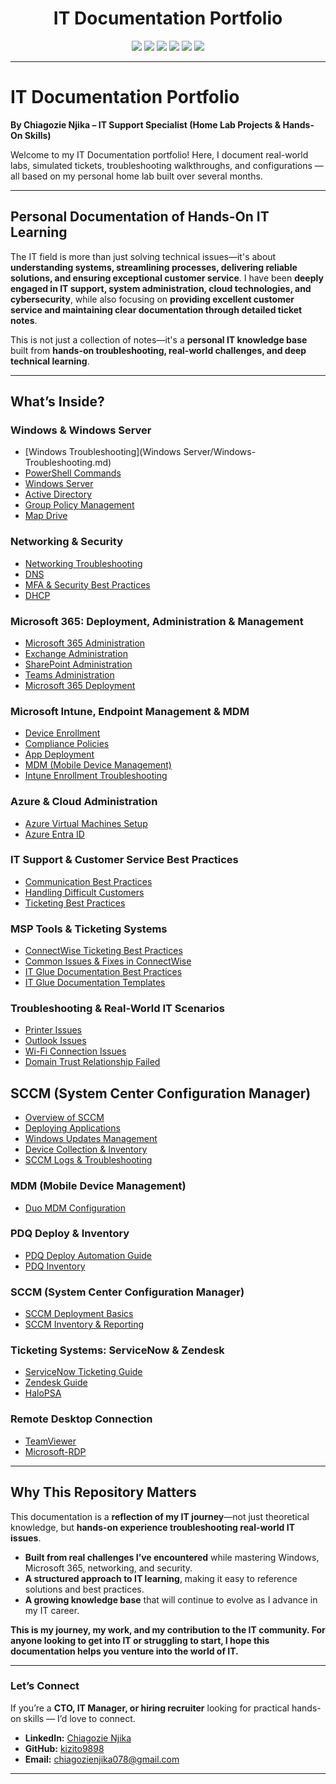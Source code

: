 <h1 align="center">IT Documentation Portfolio</h1>

<p align="center">
  <img src="https://img.shields.io/badge/Windows_Server-2019/2022-blue?logo=windows&logoColor=white" />
  <img src="https://img.shields.io/badge/Active_Directory-User_Management-blueviolet?logo=microsoft&logoColor=white" />
  <img src="https://img.shields.io/badge/Intune-MDM/MAM-lightgrey?logo=microsoft&logoColor=white" />
  <img src="https://img.shields.io/badge/Microsoft_365-Admin-orange?logo=microsoft&logoColor=white" />
  <img src="https://img.shields.io/badge/Ticketing-ServiceNow/Zendesk-success?logo=zendesk&logoColor=white" />
  <img src="https://img.shields.io/badge/PDQ_Deploy-Silent_Install-lightblue?logo=windows&logoColor=white" />
</p> 

---

#  IT Documentation Portfolio  

**By Chiagozie Njika – IT Support Specialist (Home Lab Projects & Hands-On Skills)**

Welcome to my IT Documentation portfolio! Here, I document real-world labs, simulated tickets, troubleshooting walkthroughs, and configurations — all based on my personal home lab built over several months.

---
##  Personal Documentation of Hands-On IT Learning  

The IT field is more than just solving technical issues—it's about **understanding systems, streamlining processes, delivering reliable solutions, and ensuring exceptional customer service**. I have been **deeply engaged in IT support, system administration, cloud technologies, and cybersecurity**, while also focusing on **providing excellent customer service and maintaining clear documentation through detailed ticket notes**.  

This is not just a collection of notes—it's a **personal IT knowledge base** built from **hands-on troubleshooting, real-world challenges, and deep technical learning**.  

---
##  What’s Inside?  

###  **Windows & Windows Server**  
- [Windows Troubleshooting](Windows Server/Windows-Troubleshooting.md)
- [PowerShell Commands](Windows/PowerShell-Commands.md)
- [Windows Server](Windows/Windows-Server.md)
- [Active Directory](Windows/Active-Directory.md)
- [Group Policy Management](Windows/Group-Policy-Management.md)  
- [Map Drive](Windows/Mapping-Drive.md)

###  **Networking & Security**  
- [Networking Troubleshooting](Network/Networking-Troubleshooting.md)  
- [DNS](Network/DNS.md)
- [MFA & Security Best Practices](Security/MFA-Security-Practices.md)
- [DHCP](Network/DHCP)

###  **Microsoft 365: Deployment, Administration & Management**  
- [Microsoft 365 Administration](Microsoft365/Microsoft-365-Administration.md) 
- [Exchange Administration](Microsoft365/Exchange-Administration.md)  
- [SharePoint Administration](Microsoft365/SharePoint-Administration.md)  
- [Teams Administration](Microsoft365/Teams-Administration.md)  
- [Microsoft 365 Deployment](Microsoft365/Microsoft-365-Deployment.md) 

###  **Microsoft Intune, Endpoint Management & MDM**  
- [Device Enrollment](Intune/Device-Enrollment.md)  
- [Compliance Policies](Intune/Compliance-Policies.md)  
- [App Deployment](Intune/App-Deployment.md)  
- [MDM (Mobile Device Management)](Intune/MDM-Basics.md) 
- [Intune Enrollment Troubleshooting](Intune/Enrollment-Troubleshooting.md) 

###  **Azure & Cloud Administration**  
- [Azure Virtual Machines Setup](Azure/Virtual-Machines-Setup.md)  
- [Azure Entra ID](Azure/Entra-ID-Fundamentals.md)

###  **IT Support & Customer Service Best Practices**  
- [Communication Best Practices](CustomerService/Communication-Best-Practices.md)  
- [Handling Difficult Customers](CustomerService/Handling-Difficult-Customers.md)  
- [Ticketing Best Practices](CustomerService/Ticketing-Best-Practices.md)

###  **MSP Tools & Ticketing Systems**  
- [ConnectWise Ticketing Best Practices](ConnectWise/Ticketing-Best-Practices.md)  
- [Common Issues & Fixes in ConnectWise](ConnectWise/Common-Issues-Fixes.md)  
- [IT Glue Documentation Best Practices](ITGlue/Documentation-Best-Practices.md)  
- [IT Glue Documentation Templates](ITGlue/IT-Documentation-Templates.md)  

###  **Troubleshooting & Real-World IT Scenarios**  
- [Printer Issues](Troubleshooting/Printer-Issues.md)  
- [Outlook Issues](Troubleshooting/Outlook-Issues.md)  
- [Wi-Fi Connection Issues](Troubleshooting/WiFi-Connection-Issues.md)   
- [Domain Trust Relationship Failed](Troubleshooting/Domain-Trust-Relationship-Failed.md) 

## SCCM (System Center Configuration Manager)
- [Overview of SCCM](SCCM/SCCM-Overview.md)  
- [Deploying Applications](SCCM/Deploying-Applications.md)  
- [Windows Updates Management](SCCM/Windows-Updates-Management.md)
- [Device Collection & Inventory](SCCM/Device-Collection-Inventory.md)  
- [SCCM Logs & Troubleshooting](SCCM/Logs-Troubleshooting.md)

### **MDM (Mobile Device Management)**  
- [Duo MDM Configuration](MDM/Duo-MFA.md)

### **PDQ Deploy & Inventory**  
- [PDQ Deploy Automation Guide](PDQ/PDQ-Deploy-Automation.md)
- [PDQ Inventory](PDQ/PDQ-Inventory.md)

###  **SCCM (System Center Configuration Manager)**  
- [SCCM Deployment Basics](SCCM/SCCM-Deployment.md)
- [SCCM Inventory & Reporting](SCCM/SCCM-Inventory-Reporting.md)

###  **Ticketing Systems: ServiceNow & Zendesk**  
- [ServiceNow Ticketing Guide](Ticketing-Systems/ServiceNow-Ticketing.md)
- [Zendesk Guide](Ticketing-Systems/Zendesk.md)
- [HaloPSA](Ticketing-Systems/HaloPSA)
### **Remote Desktop Connection**
- [TeamViewer](Remote-Connection/TeamViewer)
- [Microsoft-RDP](Remote-Connection/Microsoft-RDP)

---

##  Why This Repository Matters  

This documentation is a **reflection of my IT journey**—not just theoretical knowledge, but **hands-on experience troubleshooting real-world IT issues**.  

- **Built from real challenges I’ve encountered** while mastering Windows, Microsoft 365, networking, and security.  
- **A structured approach to IT learning**, making it easy to reference solutions and best practices.  
- **A growing knowledge base** that will continue to evolve as I advance in my IT career.  

 **This is my journey, my work, and my contribution to the IT community. For anyone looking to get into IT or struggling to start, I hope this documentation helps you venture into the world of IT.**

---
### **Let’s Connect**

If you’re a **CTO, IT Manager, or hiring recruiter** looking for practical hands-on skills — I’d love to connect.

- **LinkedIn:** [Chiagozie Njika](https://www.linkedin.com/in/chiagozie-njika-a24660284)  
- **GitHub:** [kizito9898](https://github.com/kizito9898)  
- **Email:** chiagozienjika078@gmail.com  

---






